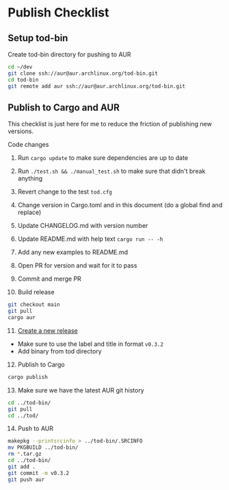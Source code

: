 # Publish Checklist

## Setup tod-bin

Create tod-bin directory for pushing to AUR

```bash
cd ~/dev
git clone ssh://aur@aur.archlinux.org/tod-bin.git
cd tod-bin
git remote add aur ssh://aur@aur.archlinux.org/tod-bin.git
```

## Publish to Cargo and AUR

This checklist is just here for me to reduce the friction of publishing new versions.

Code changes

1. Run `cargo update` to make sure dependencies are up to date
2. Run `./test.sh && ./manual_test.sh` to make sure that didn't break anything
3. Revert change to the test `tod.cfg`
4. Change version in Cargo.toml and in this document (do a global find and replace)
5. Update CHANGELOG.md with version number
6. Update README.md with help text `cargo run -- -h`
7. Add any new examples to README.md
8. Open PR for version and wait for it to pass
9. Commit and merge PR

10. Build release

```bash
git checkout main
git pull
cargo aur
```

11. [Create a new release](https://github.com/alanvardy/tod/releases/new)

- Make sure to use the label and title in format `v0.3.2`
- Add binary from tod directory

12. Publish to Cargo

```bash
cargo publish
```

13. Make sure we have the latest AUR git history

```bash
cd ../tod-bin/
git pull
cd ../tod/
```

14. Push to AUR

```bash
makepkg --printsrcinfo > ../tod-bin/.SRCINFO
mv PKGBUILD ../tod-bin/
rm *.tar.gz
cd ../tod-bin/
git add .
git commit -m v0.3.2
git push aur
```
